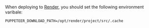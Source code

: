 When deploying to [Render](https://render.com), you should set the following environment varibale:

`PUPPETEER_DOWNLOAD_PATH=/opt/render/project/src/.cache`
